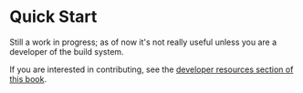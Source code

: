 # Quick Start

Still a work in progress; as of now it's not really useful unless you are
a developer of the build system.

If you are interested in contributing, see the
[developer resources section of this book](dev/setup.md).
